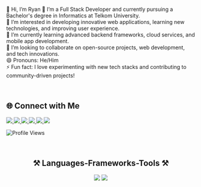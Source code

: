 👋 Hi, I’m Ryan
🔭 I’m a Full Stack Developer and currently pursuing a Bachelor's degree in Informatics at Telkom University.  
👀 I’m interested in developing innovative web applications, learning new technologies, and improving user experience.  
🌱 I’m currently learning advanced backend frameworks, cloud services, and mobile app development.  
💞️ I’m looking to collaborate on open-source projects, web development, and tech innovations.  
😄 Pronouns: He/Him  
⚡ Fun fact: I love experimenting with new tech stacks and contributing to community-driven projects!

<br/>

## 🌐 Connect with Me

<a href="https://discord.gg/naufalazryan" target="_blank">
    <img src="https://img.shields.io/badge/Discord-7289DA?style=for-the-badge&logo=discord&logoColor=white" />
</a>
<a href="https://facebook.com/naufalazryan" target="_blank">
    <img src="https://img.shields.io/badge/Facebook-1877F2?style=for-the-badge&logo=facebook&logoColor=white" />
</a>
<a href="https://instagram.com/naufalazryan" target="_blank">
    <img src="https://img.shields.io/badge/Instagram-E4405F?style=for-the-badge&logo=instagram&logoColor=white" />
</a>
<a href="https://linkedin.com/in/naufalazryan" target="_blank">
    <img src="https://img.shields.io/badge/LinkedIn-0077B5?style=for-the-badge&logo=linkedin&logoColor=white" />
</a>
<a href="https://twitter.com/naufalazryan" target="_blank">
    <img src="https://img.shields.io/badge/Twitter-1DA1F2?style=for-the-badge&logo=twitter&logoColor=white" />
</a>
<a href="https://youtube.com/@naufalazryan" target="_blank">
    <img src="https://img.shields.io/badge/YouTube-FF0000?style=for-the-badge&logo=youtube&logoColor=white" />
</a>

![Profile Views](https://komarev.com/ghpvc/?username=naufalazryan&label=Profile%20Views&color=0e75b6&style=for-the-badge)


<br/>

<h2 align="center">⚒️ Languages-Frameworks-Tools ⚒️</h2>

<div align="center">
    <img src="https://skillicons.dev/icons?i=react,bootstrap,mui,html,css,vscode,github,figma,tailwind,git" />
    <img src="https://skillicons.dev/icons?i=nodejs,python,javascript,typescript,express,firebase,java,nextjs,mysql" /><br>
</div>

<br/>
